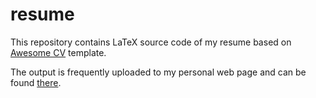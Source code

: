 # resume

This repository contains LaTeX source code of my resume based on [Awesome
CV](https://github.com/posquit0/Awesome-CV) template.

The output is frequently uploaded to my personal web page and can be found
[there](https://kirillbobyrev.com/resume.pdf).
